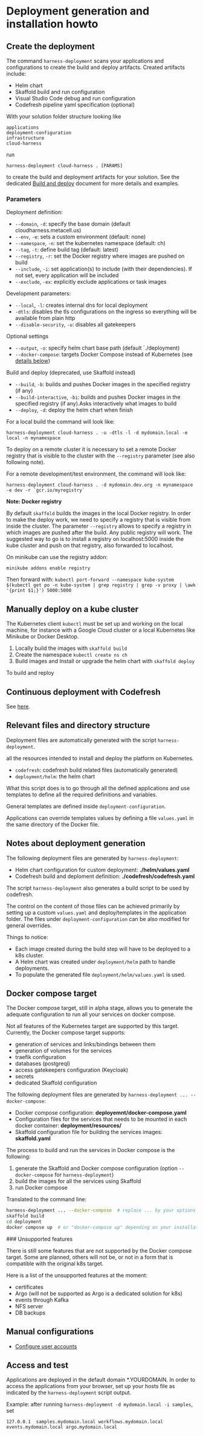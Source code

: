 # Deployment generation and installation howto

## Create the deployment
The command `harness-deployment` scans your applications and configurations to create the build and deploy artifacts.
Created artifacts include:
 - Helm chart
 - Skaffold build and run configuration
 - Visual Studio Code debug and run configuration
 - Codefresh pipeline yaml specification (optional)

With your solution folder structure looking like

```
applications
deployment-configuration
infrastructure
cloud-harness
```

run

```
harness-deployment cloud-harness . [PARAMS]
```

to create the build and deployment artifacts for your solution.
See the dedicated [Build and deploy](./docs/build-deploy-howto.md) document for more details and examples.

### Parameters

Deployment definition:

- `--domain`, `-d`:  specify the base domain (default cloudharness.metacell.us)
- `--env`, `-e`: sets a custom environment (default: none)
- `--namespace`, `-n`: set the kubernetes namespace (default: ch)
- `--tag`, `-t`: define build tag (default: latest)
- `--registry`, `-r`: set the Docker registry where images are pushed on build
- `--include`, `-i`: set application(s) to include (with their dependencies). If not set, every application will be included
- `--exclude`, `-ex`: explicitly exclude applications or task images


Development parameters:
- `--local`, `-l`: creates internal dns for local deployment
- `-dtls`: disables the tls configurations on the ingress so everything will be available from plain http
- `--disable-security`, `-u`: disables all gatekeepers

Optional settings
- `--output`, `-o`: specify helm chart base path (default `./deployment)
- `--docker-compose`: targets Docker Compose instead of Kubernetes (see [details below](#docker-compose-target))

Build and deploy (deprecated, use Skaffold instead)
- `--build`, `-b`: builds and pushes Docker images in the specified registry (if any)
- `--build-interactive`, `-bi`: builds and pushes Docker images in the specified
                        registry (if any).Asks interactively what images to
                        build
- `--deploy`, `-d`: deploy the helm chart when finish

For a local build the command will look like:

```
harness-deployment cloud-harness . -u -dtls -l -d mydomain.local -e local -n mynamespace
```

To deploy on a remote cluster it is necessary to set a remote Docker registry that is visible to the cluster with the `--registry` parameter (see also following note).

For a remote development/test environment, the command will look like:

```
harness-deployment cloud-harness . -d mydomain.dev.org -n mynamespace -e dev -r `gcr.io/myregistry`
```

**Note: Docker registry**

By default `skaffold` builds the images in the local Docker registry. In order to make the deploy work, we need to specify a
registry that is visible from inside the cluster. The parameter `--registry` allows to specify a registry in which images are pushed after the build.
Any public registry will work. The suggested way to go is to install a registry on localhost:5000 inside
the kube cluster and push on that registry, also forwarded to localhost.

On minikube can use the registry addon:

`minikube addons enable registry`

Then forward with:
`kubectl port-forward --namespace kube-system $(kubectl get po -n kube-system | grep registry | grep -v proxy | \awk '{print $1;}') 5000:5000`

## Manually deploy on a kube cluster
The Kubernetes client `kubectl` must be set up and working on the local machine,
for instance with a Google Cloud cluster or a local Kubernetes like Minikube or Docker Desktop.

1. Locally build the images with `skaffold build`
1. Create the namespace `kubectl create ns ch`
1. Build images and Install or upgrade the helm chart with `skaffold deploy`

To build and reploy

## Continuous deployment with Codefresh

See [here](./codefresh.md).

## Relevant files and directory structure
Deployment files are automatically generated with the script
`harness-deployment`.

all the resources intended to install and deploy the platform on Kubernetes.
 - `codefresh`: codefresh build related files (automatically generated)
 - `deployment/helm`: the helm chart

What this script does is to go through all the defined applications and use templates to define all the required
definitions and variables.

General templates are defined inside `deployment-configuration`.

Applications can override templates values by defining a file `values.yaml` in the same directory of the Docker file.

## Notes about deployment generation

The following deployment files are generated by `harness-deployment`:

- Helm chart configuration for custom deployment: **./helm/values.yaml**
- Codefresh build and deploment definition: **./codefresh/codefresh.yaml**

The script `harness-deployment` also generates a build script to be used by codefresh.

The control on the content of those files can be achieved primarily by setting up a
custom `values.yaml` and deploy/templates in the application folder.
The files under
`deployment-configuration` can be also modified for general overrides.

Things to notice:

- Each image created during the build step will have to be deployed to a k8s cluster.
- A Helm chart was created under `deployment/helm` path to handle deployments.
- To populate the generated file `deployment/helm/values.yaml` is used.

## Docker compose target

The Docker compose target, still in alpha stage, allows you to generate the adequate configuration to run all your services on docker compose.

Not all features of the Kubernetes target are supported by this target.
Currently, the Docker compose target supports:

- generation of services and links/bindings between them
- generation of volumes for the services
- traefik configuration
- databases (postgreql)
- access gatekeepers configuration (Keycloak)
- secrets
- dedicated Skaffold configuration

The following deployment files are generated by `harness-deployment ... --docker-compose`:

- Docker compose configuration: **deployemnt/docker-compose.yaml**
- Configuration files for the services that needs to be mounted in each docker container: **deployment/resources/**
- Skaffold configuration file for building the services images: **skaffold.yaml**

The process to build and run the services in Docker compose is the following:

1. generate the Skaffold and Docker compose configuration (option `--docker-compose` for `harness-deployment`)
2. build the images for all the services using Skaffold
3. run Docker compose

Translated to the command line:

```bash
harmess-deployment ... --docker-compose  # replace ... by your options
skaffold build
cd deployment
docker compose up  # or "docker-compose up" depending on your installation
```

### Unsupported features

There is still some features that are not supported by the Docker compose target.
Some are planned, others will not be, or not in a form that is compatible with the original k8s target.

Here is a list of the unsupported features at the moment:

- certificates
- Argo (will not be supported as Argo is a dedicated solution for k8s)
- events through Kafka
- NFS server
- DB backups

## Manual configurations

- [Configure user accounts](../accounts.md)

## Access and test
Applications are deployed in the default domain *.YOURDOMAIN.
In order to access the applications from your browser, set up your hosts file as indicated by the `harness-deployment` script output.

Example: after running `harness-deployment -d mydomain.local -i samples`, set
```
127.0.0.1  samples.mydomain.local workflows.mydomain.local events.mydomain.local argo.mydomain.local
```

